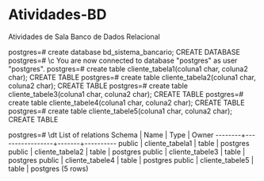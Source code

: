 # Atividades-BD
Atividades de Sala Banco de Dados Relacional

postgres=# create database bd_sistema_bancario;
CREATE DATABASE
postgres=# \c
You are now connected to database "postgres" as user "postgres".
postgres=# create table cliente_tabela1(coluna1 char, coluna2 char);
CREATE TABLE
postgres=# create table cliente_tabela2(coluna1 char, coluna2 char);
CREATE TABLE
postgres=# create table cliente_tabele3(coluna1 char, coluna2 char);
CREATE TABLE
postgres=# create table cliente_tabele4(coluna1 char, coluna2 char);
CREATE TABLE
postgres=# create table cliente_tabele5(coluna1 char, coluna2 char);
CREATE TABLE

postgres=# \dt
              List of relations
 Schema |      Name       | Type  |  Owner
--------+-----------------+-------+----------
 public | cliente_tabela1 | table | postgres
 public | cliente_tabela2 | table | postgres
 public | cliente_tabele3 | table | postgres
 public | cliente_tabele4 | table | postgres
 public | cliente_tabele5 | table | postgres
(5 rows)
